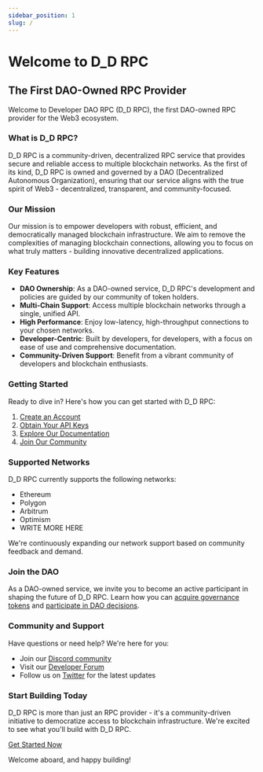 ```yaml
---
sidebar_position: 1
slug: /
---
```


# Welcome to D_D RPC

## The First DAO-Owned RPC Provider

Welcome to Developer DAO RPC (D_D RPC), the first DAO-owned RPC provider for the Web3 ecosystem.

### What is D_D RPC?

D_D RPC is a community-driven, decentralized RPC service that provides secure and reliable access to multiple blockchain networks. As the first of its kind, D_D RPC is owned and governed by a DAO (Decentralized Autonomous Organization), ensuring that our service aligns with the true spirit of Web3 - decentralized, transparent, and community-focused.

### Our Mission

Our mission is to empower developers with robust, efficient, and democratically managed blockchain infrastructure. We aim to remove the complexities of managing blockchain connections, allowing you to focus on what truly matters - building innovative decentralized applications.

### Key Features

- **DAO Ownership**: As a DAO-owned service, D_D RPC's development and policies are guided by our community of token holders.
- **Multi-Chain Support**: Access multiple blockchain networks through a single, unified API.
- **High Performance**: Enjoy low-latency, high-throughput connections to your chosen networks.
- **Developer-Centric**: Built by developers, for developers, with a focus on ease of use and comprehensive documentation.
- **Community-Driven Support**: Benefit from a vibrant community of developers and blockchain enthusiasts.

### Getting Started

Ready to dive in? Here's how you can get started with D_D RPC:

1. [Create an Account](link-to-account-creation)
2. [Obtain Your API Keys](link-to-api-key-guide)
3. [Explore Our Documentation](link-to-docs)
4. [Join Our Community](link-to-community)

### Supported Networks

D_D RPC currently supports the following networks:

- Ethereum
- Polygon
- Arbitrum
- Optimism
- WRITE MORE HERE

We're continuously expanding our network support based on community feedback and demand.

### Join the DAO

As a DAO-owned service, we invite you to become an active participant in shaping the future of D_D RPC. Learn how you can [acquire governance tokens](link-to-token-info) and [participate in DAO decisions](link-to-governance-guide).

### Community and Support

Have questions or need help? We're here for you:

- Join our [Discord community](link-to-discord)
- Visit our [Developer Forum](link-to-forum)
- Follow us on [Twitter](link-to-twitter) for the latest updates

### Start Building Today

D_D RPC is more than just an RPC provider - it's a community-driven initiative to democratize access to blockchain infrastructure. We're excited to see what you'll build with D_D RPC.

[Get Started Now](link-to-getting-started-guide)

Welcome aboard, and happy building!
